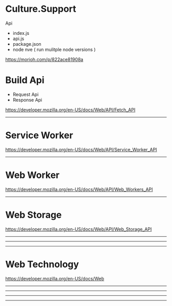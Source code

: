 # Culture.Support

Api

- index.js
- api.js
- package.json
- node nve ( run mulitple node versions )

https://morioh.com/p/822ace81908a

# Build Api


- Request Api
- Response Api



https://developer.mozilla.org/en-US/docs/Web/API/Fetch_API


-----------

# Service Worker

https://developer.mozilla.org/en-US/docs/Web/API/Service_Worker_API


-------

# Web Worker

https://developer.mozilla.org/en-US/docs/Web/API/Web_Workers_API


----------

# Web Storage


https://developer.mozilla.org/en-US/docs/Web/API/Web_Storage_API

-------
-------
--------

# Web Technology

https://developer.mozilla.org/en-US/docs/Web






--------
----------

----------
-------------

 


